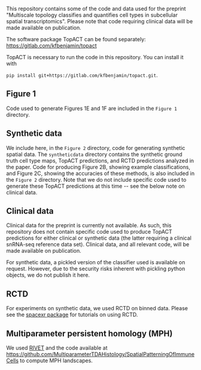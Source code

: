 This repository contains some of the code and data used for the preprint "Multiscale topology classifies and quantifies cell types in subcellular spatial transcriptomics". Please note that code requiring clinical data will be made available on publication.

The software package TopACT can be found separately: https://gitlab.com/kfbenjamin/topact

TopACT is necessary to run the code in this repository. You can install it with

```pip install git+https://gitlab.com/kfbenjamin/topact.git```.

## Figure 1

Code used to generate Figures 1E and 1F are included in the `Figure 1` directory.

## Synthetic data

We include here, in the `Figure 2` directory, code for generating synthetic spatial data. The `syntheticdata` directory contains the synthetic ground truth cell type maps, TopACT predictions, and RCTD predictions analyzed in the paper. Code for producing Figure 2B, showing example classifications, and Figure 2C, showing the accuracies of these methods, is also included in the `Figure 2` directory. Note that we do not include specific code used to generate these TopACT predictions at this time -- see the below note on clinical data.

## Clinical data

Clinical data for the preprint is currently not available. As such, this repository does not contain specific code used to produce TopACT predictions for either clinical or synthetic data (the latter requiring a clinical snRNA-seq reference data set). Clinical data, and all relevant code, will be made available on publication.

For synthetic data, a pickled version of the classifier used is available on request. However, due to the security risks inherent with pickling python objects, we do not publish it here.

## RCTD

For experiments on synthetic data, we used RCTD on binned data. Please see the [spacexr package](https://github.com/dmcable/spacexr) for tutorials on using RCTD.

## Multiparameter persistent homology (MPH)

We used [RIVET](https://rivet.readthedocs.io/en/latest/) and the code available at https://github.com/MultiparameterTDAHistology/SpatialPatterningOfImmuneCells to compute MPH landscapes.
